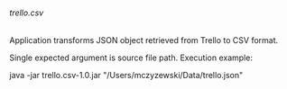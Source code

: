 ###### trello.csv

Application transforms JSON object retrieved from Trello to CSV format.

Single expected argument is source file path.
Execution example:

java -jar trello.csv-1.0.jar "/Users/mczyzewski/Data/trello.json"